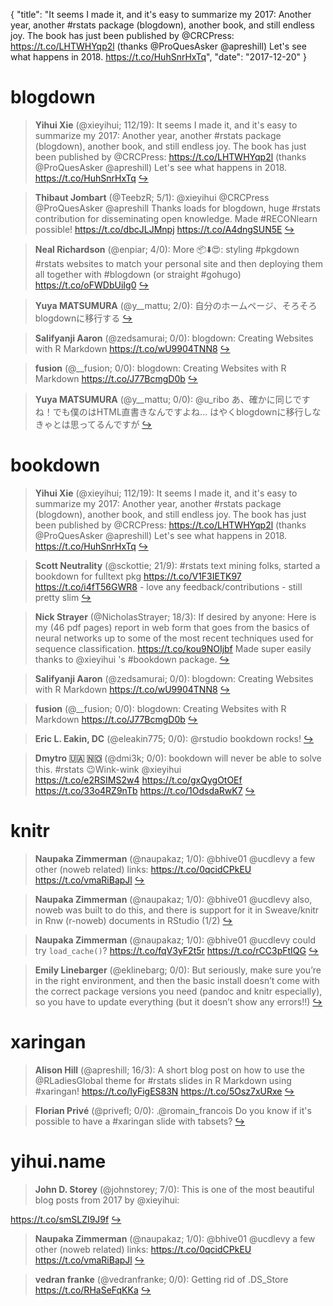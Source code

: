 {
  "title": "It seems I made it, and it's easy to summarize my 2017: Another year, another #rstats package (blogdown), another book, and still endless joy. The book has just been published by @CRCPress: https://t.co/LHTWHYqp2l (thanks @ProQuesAsker @apreshill) Let's see what happens in 2018. https://t.co/HuhSnrHxTq",
  "date": "2017-12-20"
}

# blogdown

> **Yihui Xie** (@xieyihui; 112/19): It seems I made it, and it's easy to summarize my 2017: Another year, another #rstats package (blogdown), another book, and still endless joy. The book has just been published by @CRCPress: https://t.co/LHTWHYqp2l (thanks @ProQuesAsker @apreshill) Let's see what happens in 2018. https://t.co/HuhSnrHxTq  [&#8618;](https://twitter.com/xieyihui/status/943194437076897792)

<!-- -->


> **Thibaut Jombart** (@TeebzR; 5/1): @xieyihui @CRCPress @ProQuesAsker @apreshill Thanks loads for blogdown, huge #rstats contribution for disseminating open knowledge. Made #RECONlearn possible! 
https://t.co/dbcJLJMnpj https://t.co/A4dngSUN5E  [&#8618;](https://twitter.com/xieyihui/status/943216662706352128)

<!-- -->


> **Neal Richardson** (@enpiar; 4/0): More 📦⬇️😍: styling #pkgdown #rstats websites to match your personal site and then deploying them all together with #blogdown (or straight #gohugo) https://t.co/oFWDbUiIg0  [&#8618;](https://twitter.com/xieyihui/status/943174600149557249)

<!-- -->


> **Yuya MATSUMURA** (@y__mattu; 2/0): 自分のホームページ、そろそろblogdownに移行する  [&#8618;](https://twitter.com/xieyihui/status/943026839378837504)

<!-- -->


> **Salifyanji Aaron** (@zedsamurai; 0/0): blogdown: Creating Websites with R Markdown https://t.co/wU9904TNN8  [&#8618;](https://twitter.com/xieyihui/status/943250877980250117)

<!-- -->


> **fusion** (@__fusion; 0/0): blogdown: Creating Websites with R Markdown https://t.co/J77BcmgD0b  [&#8618;](https://twitter.com/xieyihui/status/943212884980461568)

<!-- -->


> **Yuya MATSUMURA** (@y__mattu; 0/0): @u_ribo あ、確かに同じですね！でも僕のはHTML直書きなんですよね...
はやくblogdownに移行しなきゃとは思ってるんですが  [&#8618;](https://twitter.com/xieyihui/status/942982091892965376)

<!-- -->


# bookdown

> **Yihui Xie** (@xieyihui; 112/19): It seems I made it, and it's easy to summarize my 2017: Another year, another #rstats package (blogdown), another book, and still endless joy. The book has just been published by @CRCPress: https://t.co/LHTWHYqp2l (thanks @ProQuesAsker @apreshill) Let's see what happens in 2018. https://t.co/HuhSnrHxTq  [&#8618;](https://twitter.com/xieyihui/status/943194437076897792)

<!-- -->


> **Scott Neutrality** (@sckottie; 21/9): #rstats text mining folks, started a bookdown for fulltext pkg https://t.co/V1F3IETK97 https://t.co/i4fT56GWR8 - love any feedback/contributions - still pretty slim  [&#8618;](https://twitter.com/xieyihui/status/943213406076596224)

<!-- -->


> **Nick Strayer** (@NicholasStrayer; 18/3): If desired by anyone: Here is my (46 pdf pages) report in web form that goes from the basics of neural networks up to some of the most recent techniques used for sequence classification. https://t.co/kou9NOIjbf Made super easily thanks to @xieyihui 's #bookdown package.  [&#8618;](https://twitter.com/xieyihui/status/943209869557030912)

<!-- -->


> **Salifyanji Aaron** (@zedsamurai; 0/0): blogdown: Creating Websites with R Markdown https://t.co/wU9904TNN8  [&#8618;](https://twitter.com/xieyihui/status/943250877980250117)

<!-- -->


> **fusion** (@__fusion; 0/0): blogdown: Creating Websites with R Markdown https://t.co/J77BcmgD0b  [&#8618;](https://twitter.com/xieyihui/status/943212884980461568)

<!-- -->


> **Eric L. Eakin, DC** (@eleakin775; 0/0): @rstudio bookdown rocks!  [&#8618;](https://twitter.com/xieyihui/status/943196583360847873)

<!-- -->


> **Dmytro 🇺🇦  🇳🇴** (@dmi3k; 0/0): bookdown will never be able to solve this. #rstats 😉Wink-wink @xieyihui  
https://t.co/e2RSIMS2w4
https://t.co/gxQygOtOEf
https://t.co/33o4RZ9nTb https://t.co/1OdsdaRwK7  [&#8618;](https://twitter.com/xieyihui/status/943054708201189376)

<!-- -->


# knitr

> **Naupaka Zimmerman** (@naupakaz; 1/0): @bhive01 @ucdlevy a few other (noweb related) links:
https://t.co/0qcidCPkEU
https://t.co/vmaRiBapJl  [&#8618;](https://twitter.com/xieyihui/status/943262734346420224)

<!-- -->


> **Naupaka Zimmerman** (@naupakaz; 1/0): @bhive01 @ucdlevy also, noweb was built to do this, and there is support for it in Sweave/knitr in Rnw (r-noweb) documents in RStudio (1/2)  [&#8618;](https://twitter.com/xieyihui/status/943255961065553921)

<!-- -->


> **Naupaka Zimmerman** (@naupakaz; 1/0): @bhive01 @ucdlevy could try `load_cache()`?
https://t.co/fqV3yF2t5r
https://t.co/rCC3pFtIQG  [&#8618;](https://twitter.com/xieyihui/status/943248014159654912)

<!-- -->


> **Emily Linebarger** (@eklinebarg; 0/0): But seriously, make sure you’re in the right environment, and then the basic install doesn’t come with the correct package versions you need (pandoc and knitr especially), so you have to update everything (but it doesn’t show any errors!!)  [&#8618;](https://twitter.com/xieyihui/status/942930642278469632)

<!-- -->


# xaringan

> **Alison Hill** (@apreshill; 16/3): A short blog post on how to use the @RLadiesGlobal theme for #rstats slides in R Markdown using #xaringan! 
https://t.co/lyFigES83N https://t.co/5Osz7xURxe  [&#8618;](https://twitter.com/xieyihui/status/943156538926964737)

<!-- -->


> **Florian Privé** (@privefl; 0/0): .@romain_francois Do you know if it's possible to have a #xaringan slide with tabsets?  [&#8618;](https://twitter.com/xieyihui/status/943142916838645762)

<!-- -->


# yihui.name

> **John D. Storey** (@johnstorey; 7/0): This is one of the most beautiful blog posts from 2017 by @xieyihui:
>
https://t.co/smSLZI9J9f  [&#8618;](https://twitter.com/xieyihui/status/943174825819934722)

<!-- -->


> **Naupaka Zimmerman** (@naupakaz; 1/0): @bhive01 @ucdlevy a few other (noweb related) links:
https://t.co/0qcidCPkEU
https://t.co/vmaRiBapJl  [&#8618;](https://twitter.com/xieyihui/status/943262734346420224)

<!-- -->


> **vedran franke** (@vedranfranke; 0/0): Getting rid of .DS_Store 
https://t.co/RHaSeFqKKa  [&#8618;](https://twitter.com/xieyihui/status/943194721484201984)

<!-- -->


